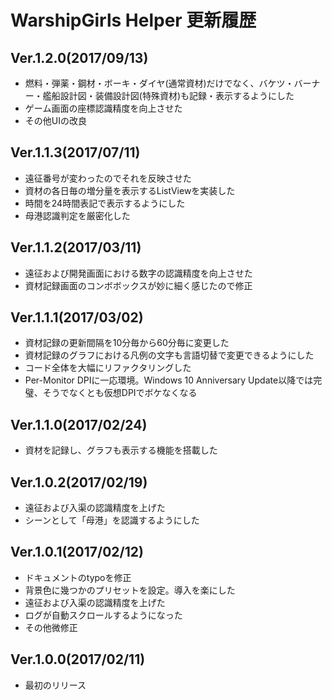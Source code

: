 # WarshipGirls Helper 更新履歴

## Ver.1.2.0(2017/09/13)
- 燃料・弾薬・鋼材・ボーキ・ダイヤ(通常資材)だけでなく、バケツ・バーナー・艦船設計図・装備設計図(特殊資材)も記録・表示するようにした
- ゲーム画面の座標認識精度を向上させた
- その他UIの改良

## Ver.1.1.3(2017/07/11)
- 遠征番号が変わったのでそれを反映させた
- 資材の各日毎の増分量を表示するListViewを実装した
- 時間を24時間表記で表示するようにした
- 母港認識判定を厳密化した

## Ver.1.1.2(2017/03/11)
- 遠征および開発画面における数字の認識精度を向上させた
- 資材記録画面のコンボボックスが妙に細く感じたので修正

## Ver.1.1.1(2017/03/02)
- 資材記録の更新間隔を10分毎から60分毎に変更した
- 資材記録のグラフにおける凡例の文字も言語切替で変更できるようにした
- コード全体を大幅にリファクタリングした
- Per-Monitor DPIに一応環境。Windows 10 Anniversary Update以降では完璧、そうでなくとも仮想DPIでボケなくなる

## Ver.1.1.0(2017/02/24)
- 資材を記録し、グラフも表示する機能を搭載した

## Ver.1.0.2(2017/02/19)
- 遠征および入渠の認識精度を上げた
- シーンとして「母港」を認識するようにした

## Ver.1.0.1(2017/02/12)
- ドキュメントのtypoを修正
- 背景色に幾つかのプリセットを設定。導入を楽にした
- 遠征および入渠の認識精度を上げた
- ログが自動スクロールするようになった
- その他微修正

## Ver.1.0.0(2017/02/11)
- 最初のリリース
